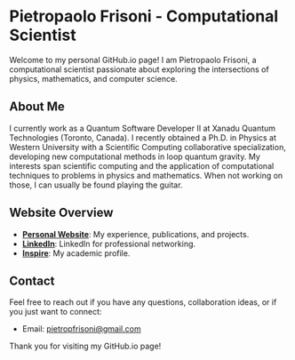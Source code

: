 # Pietropaolo Frisoni - Computational Scientist

Welcome to my personal GitHub.io page! I am Pietropaolo Frisoni, a computational scientist passionate about exploring the intersections of physics, mathematics, and computer science.

## About Me

I currently work as a Quantum Software Developer II at Xanadu Quantum Technologies (Toronto, Canada).
I recently obtained a Ph.D. in Physics at Western University with a Scientific Computing collaborative specialization, developing new computational methods in loop quantum gravity. My interests span scientific computing and the application of computational techniques to problems in physics and mathematics. 
When not working on those, I can usually be found playing the guitar.

## Website Overview

- **[Personal Website](https://pietropaolofrisoni.github.io/)**: My experience, publications, and projects.
- **[LinkedIn](https://www.linkedin.com/in/pietropaolo-frisoni-757b3b217/)**: LinkedIn for professional networking.
- **[Inspire](https://inspirehep.net/authors/2122225)**: My academic profile.

<!---
## Repository Structure

- **`index.html`**: The main HTML file for the GitHub.io page.
- **`assets/`**: Directory containing assets such as images, CSS, and JavaScript files.
- **`publications/`**: Folder showcasing my research publications.
- **`projects/`**: Directory containing information about my computational projects.
- **`cv/`**: Curriculum Vitae (CV) or resume files.

## How to Use

1. Clone the repository:

    ```bash
    git clone https://github.com/PietropaoloFrisoni/PietropaoloFrisoni.github.io.git
    ```

2. Customize the content to reflect your own information and research.

3. Personalize the website by modifying the HTML, CSS, and JavaScript files as needed.

4. Add your publications and projects to the respective directories.

5. Host your GitHub.io page by enabling GitHub Pages in the repository settings.

--->

## Contact

Feel free to reach out if you have any questions, collaboration ideas, or if you just want to connect:

- Email: pietropfrisoni@gmail.com

Thank you for visiting my GitHub.io page!

<!---
![Your Name](link-to-your-profile-picture.jpg)
--->
